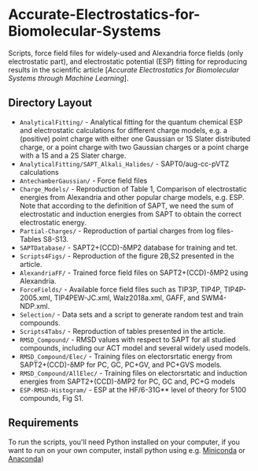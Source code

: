 # Accurate-Electrostatics-for-Biomolecular-Systems
Scripts, force field files for widely-used and Alexandria force fields (only electrostatic part), and electrostatic potential (ESP) fitting for reproducing results in the scientific article
[_Accurate Electrostatics for Biomolecular Systems through Machine Learning_].


## Directory Layout

- `AnalyticalFitting/` - Analytical fitting for the quantum chemical ESP and electrostatic calculations for different charge models, e.g. a (positive) point charge with either one Gaussian or 1S Slater distributed charge, or a
   point charge with two Gaussian charges or a point charge with a 1S and a 2S Slater charge.
- `AnalyticalFitting/SAPT_Alkali_Halides/` - SAPT0/aug-cc-pVTZ calculations
- `AntechamberGaussian/` - Force field files 
- `Charge_Models/` - Reproduction of Table 1, Comparison of electrostatic energies from Alexandria and other popular charge models, e.g. ESP. Note that according to the definition of SAPT, we 
   need the sum of electrostatic and induction energies from SAPT to obtain the correct electrostatic energy. 
- `Partial-Charges/` - Reproduction of partial charges from log files- Tables S8-S13.  
- `SAPTDatabase/` - SAPT2+(CCD)-δMP2 database for training and tet.
- `Scripts4Figs/` - Reproduction of the figure 2B,S2 presented in the article.
- `AlexandriaFF/` - Trained force field files on SAPT2+(CCD)-δMP2 using Alexandria.
- `ForceFields/` - Available force field files such as TIP3P, TIP4P, TIP4P-2005.xml, TIP4PEW-JC.xml, Walz2018a.xml, GAFF, and SWM4-NDP.xml. 
- `Selection/` - Data sets and a script to generate random test and train compounds. 
- `Scripts4Tabs/` - Reproduction of tables presented in the article.
- `RMSD_Compound/` - RMSD values with respect to SAPT for all studied compounds, including our ACT model and several widely used models. 
- `RMSD_Compound/Elec/` - Training files on electorsrtatic energy from SAPT2+(CCD)-δMP for PC, GC, PC+GV, and PC+GVS models.  
- `RMSD_Compound/AllElec/` - Training files on electorsrtatic and induction energies from SAPT2+(CCD)-δMP2 for PC, GC and, PC+G models
- `ESP-RMSD-Histogram/` - ESP at the HF/6-31G** level of theory for 5100 compounds, Fig S1.

## Requirements

To run the scripts, you'll need Python installed on your computer, if you want to run on your own computer,
install python using e.g. [Miniconda](https://conda.io/miniconda.html) or [Anaconda](https://docs.conda.io))
